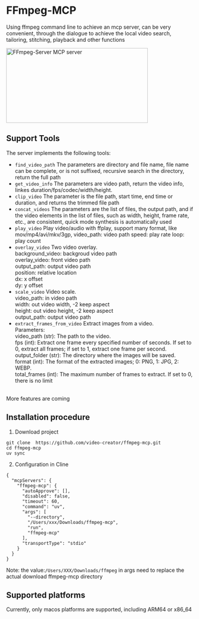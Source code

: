 # FFmpeg-MCP
Using ffmpeg command line to achieve an mcp server, can be very convenient, through the dialogue to achieve the local video search, tailoring, stitching, playback and other functions

<a href="https://glama.ai/mcp/servers/@video-creator/ffmpeg-mcp">
  <img width="380" height="200" src="https://glama.ai/mcp/servers/@video-creator/ffmpeg-mcp/badge" alt="FFmpeg-Server MCP server" />
</a>

## Support Tools
The server implements the following tools: <br/>
- `find_video_path`
  The parameters are directory and file name, file name can be complete, or is not suffixed, recursive search in the directory, return the full path
- `get_video_info`
  The parameters are video path, return the video info, linkes duration/fps/codec/width/height.
- `clip_video`
  The parameter is the file path, start time, end time or duration, and returns the trimmed file path
- `concat_videos`
  The parameters are the list of files, the output path, and if the video elements in the list of files, such as width, height, frame rate, etc., are consistent, quick mode synthesis is automatically used
- `play_video`
  Play video/audio with ffplay, support many format, like mov/mp4/avi/mkv/3gp, video_path: video path speed: play rate loop: play count
- `overlay_video`
  Two video overlay. <br/>
  background_video: backgroud video path <br/>
  overlay_video: front video path <br/>
  output_path: output video path<br/>
  position: relative location<br/>
  dx: x offset<br/>
  dy: y offset<br/>
- `scale_video`
  Video scale. <br/>
  video_path: in video path <br/>
  width: out video width, -2 keep aspect <br/>
  height: out video height, -2 keep aspect <br/>
  output_path: output video path <br/>
- `extract_frames_from_video`
  Extract images from a video.<br/>
  Parameters: <br/>
  video_path (str): The path to the video.<br/>
  fps (int): Extract one frame every specified number of seconds. If set to 0, extract all frames; if set to 1, extract one frame per second.<br/>
  output_folder (str): The directory where the images will be saved.<br/>
  format (int): The format of the extracted images; 0: PNG, 1: JPG, 2: WEBP.<br/>
  total_frames (int): The maximum number of frames to extract. If set to 0, there is no limit<br/>
<br/>
More features are coming

## Installation procedure
1. Download project
```
git clone  https://github.com/video-creator/ffmpeg-mcp.git
cd ffmpeg-mcp
uv sync
```

2. Configuration in Cline
```
{
  "mcpServers": {
    "ffmpeg-mcp": {
      "autoApprove": [],
      "disabled": false,
      "timeout": 60,
      "command": "uv",
      "args": [
        "--directory",
        "/Users/xxx/Downloads/ffmpeg-mcp",
        "run",
        "ffmpeg-mcp"
      ],
      "transportType": "stdio"
    }
  }
}
```
Note: the value:`/Users/XXX/Downloads/ffmpeg` in args  need to replace the actual download ffmpeg-mcp directory

## Supported platforms
Currently, only macos platforms are supported, including ARM64 or x86_64